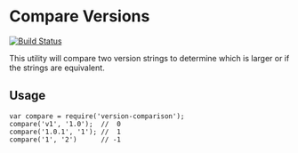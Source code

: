 # Compare Versions

[![Build Status](https://travis-ci.org/elliotttf/version-comparison.svg)](https://travis-ci.org/elliotttf/version-comparison)

This utility will compare two version strings to determine which is larger or if the strings
are equivalent.

## Usage

```jvascript
var compare = require('version-comparison');
compare('v1', '1.0');  //  0
compare('1.0.1', '1'); //  1
compare('1', '2')      // -1
```
